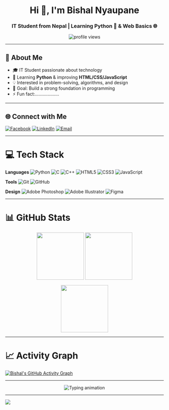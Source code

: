 <h1 align="center">Hi 👋, I'm Bishal Nyaupane</h1>
<h3 align="center">IT Student from Nepal | Learning Python 🐍 & Web Basics 🌐</h3>

<p align="center">
  <img src="https://komarev.com/ghpvc/?username=bishalnyaupane&label=Profile%20views&color=0e75b6&style=flat-square" alt="profile views" />
</p>

---

## 🚀 About Me
- 🎓 IT Student passionate about technology  
- 🐍 Learning **Python** & improving **HTML/CSS/JavaScript**  
- 💡 Interested in problem-solving, algorithms, and design  
- 🎯 Goal: Build a strong foundation in programming  
- ⚡ Fun fact:...................

---

## 🌐 Connect with Me
[![Facebook](https://img.shields.io/badge/Facebook-%231877F2.svg?style=for-the-badge&logo=Facebook&logoColor=white)](https://facebook.com/bishal.nyaupane.12) 
[![LinkedIn](https://img.shields.io/badge/LinkedIn-%230077B5.svg?style=for-the-badge&logo=linkedin&logoColor=white)](https://linkedin.com/in/bishal-nyaupane-3367462a6) 
[![Email](https://img.shields.io/badge/Email-D14836?style=for-the-badge&logo=gmail&logoColor=white)](mailto:bishalnyaupane99@gmail.com) 

---

# 💻 Tech Stack
**Languages**
![Python](https://img.shields.io/badge/Python-%2314354C.svg?style=for-the-badge&logo=python&logoColor=white)
![C](https://img.shields.io/badge/C-%2300599C.svg?style=for-the-badge&logo=c&logoColor=white)
![C++](https://img.shields.io/badge/C++-%2300599C.svg?style=for-the-badge&logo=c%2B%2B&logoColor=white)
![HTML5](https://img.shields.io/badge/HTML5-%23E34F26.svg?style=for-the-badge&logo=html5&logoColor=white)
![CSS3](https://img.shields.io/badge/CSS3-%231572B6.svg?style=for-the-badge&logo=css3&logoColor=white)
![JavaScript](https://img.shields.io/badge/JavaScript-%23323330.svg?style=for-the-badge&logo=javascript&logoColor=%23F7DF1E)

**Tools**
![Git](https://img.shields.io/badge/Git-%23F05033.svg?style=for-the-badge&logo=git&logoColor=white)
![GitHub](https://img.shields.io/badge/GitHub-%23121011.svg?style=for-the-badge&logo=github&logoColor=white)

**Design**
![Adobe Photoshop](https://img.shields.io/badge/Adobe%20Photoshop-%2331A8FF.svg?style=for-the-badge&logo=adobe%20photoshop&logoColor=white)
![Adobe Illustrator](https://img.shields.io/badge/Adobe%20Illustrator-%23FF9A00.svg?style=for-the-badge&logo=adobe%20illustrator&logoColor=white)
![Figma](https://img.shields.io/badge/Figma-%23F24E1E.svg?style=for-the-badge&logo=figma&logoColor=white)

---

# 📊 GitHub Stats
<p align="center">
<img src="https://github-readme-stats.vercel.app/api?username=bishalnyaupane&theme=tokyonight&show_icons=true&count_private=true" height="150px"/>
<img src="https://github-readme-streak-stats.herokuapp.com/?user=bishalnyaupane&theme=tokyonight" height="150px"/>
</p>

<p align="center">
<img src="https://github-readme-stats.vercel.app/api/top-langs/?username=bishalnyaupane&theme=tokyonight&layout=compact" height="150px"/>
</p>

---

# 📈 Activity Graph
[![Bishal's GitHub Activity Graph](https://github-readme-activity-graph.vercel.app/graph?username=bishalnyaupane&theme=tokyo-night&hide_border=true)](https://github.com/ashutosh00710/github-readme-activity-graph)

---


<p align="center">
  <img src="https://readme-typing-svg.demolab.com?font=Fira+Code&size=22&duration=3000&pause=1000&color=00F7FF&center=true&vCenter=true&width=500&lines=Learning+Python+and+Web+Basics;Exploring+Programming;Building+Logic+and+Design+Skills" alt="Typing animation" />
</p>

---

[![](https://visitcount.itsvg.in/api?id=bishalnyaupane&icon=0&color=0)](https://visitcount.itsvg.in)
